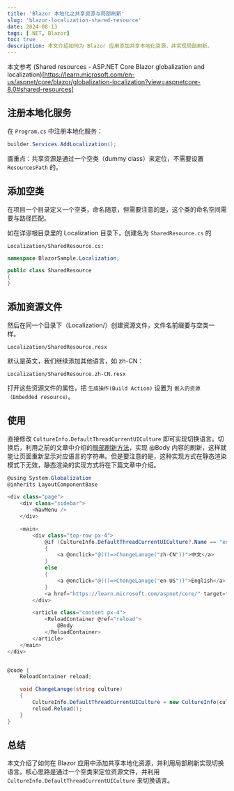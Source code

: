 ```yaml
---
title: 'Blazor 本地化之共享资源与局部刷新'
slug: 'blazor-localization-shared-resource'
date: 2024-08-13
tags: [.NET, Blazor]
toc: true
description: 本文介绍如何为 Blazor 应用添加共享本地化资源，并实现局部刷新。
---
```


本文参考 (Shared resources - ASP.NET Core Blazor globalization and localization)[https://learn.microsoft.com/en-us/aspnet/core/blazor/globalization-localization?view=aspnetcore-8.0#shared-resources]

## 注册本地化服务

在 `Program.cs` 中注册本地化服务：

```csharp
builder.Services.AddLocalization();
```

画重点：共享资源是通过一个空类（dummy class）来定位，不需要设置 `ResourcesPath` 的。

## 添加空类

在项目一个目录定义一个空类，命名随意，但需要注意的是，这个类的命名空间需要与路径匹配。

如在详谬根目录里的 Localization 目录下，创建名为 `SharedResource.cs` 的

`Localization/SharedResource.cs:`

```csharp
namespace BlazorSample.Localization;

public class SharedResource
{
}
```

## 添加资源文件

然后在同一个目录下（Localization/）创建资源文件，文件名前缀要与空类一样。

`Localization/SharedResource.resx`

默认是英文，我们继续添加其他语言，如 zh-CN：

`Localization/SharedResource.zh-CN.resx`

打开这些资源文件的属性，把 `生成操作(Build Action)` 设置为 `嵌入的资源（Embedded resource）`。

## 使用

直接修改 `CultureInfo.DefaultThreadCurrentUICulture` 即可实现切换语言。切换后，利用之前的文章中介绍的[局部刷新方法](blazor-reload-partial)，实现 @Body 内容的刷新，这样就能让页面重新显示对应语言的字符串。但是要注意的是，这种实现方式在静态渲染模式下无效，静态渲染的实现方式将在下篇文章中介绍。


```csharp
@using System.Globalization
@inherits LayoutComponentBase

<div class="page">
    <div class="sidebar">
        <NavMenu />
    </div>

    <main>
        <div class="top-row px-4">
            @if (CultureInfo.DefaultThreadCurrentUICulture?.Name == "en-US")
            {
                <a @onclick="@(()=>ChangeLanuge("zh-CN"))">中文</a>
            }
            else
            {
                <a @onclick="@(()=>ChangeLanuge("en-US"))">English</a>
            }
            <a href="https://learn.microsoft.com/aspnet/core/" target="_blank">About</a>
        </div>

        <article class="content px-4">
            <ReloadContainer @ref="reload">
                @Body
            </ReloadContainer>
        </article>
    </main>
</div>


@code {
    ReloadContainer reload;

    void ChangeLanuge(string culture)
    {
        CultureInfo.DefaultThreadCurrentUICulture = new CultureInfo(culture);
        reload.Reload();
    }
}
```

## 总结

本文介绍了如何在 Blazor 应用中添加共享本地化资源，并利用局部刷新实现切换语言。核心思路是通过一个空类来定位资源文件，并利用 `CultureInfo.DefaultThreadCurrentUICulture` 来切换语言。


